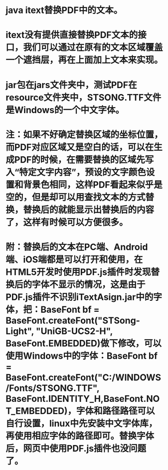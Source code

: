 # java itext替换PDF中的文本。
# itext没有提供直接替换PDF文本的接口，我们可以通过在原有的文本区域覆盖一个遮挡层，再在上面加上文本来实现。
# jar包在jars文件夹中，测试PDF在resource文件夹中，STSONG.TTF文件是Windows的一个中文字体。
# 注：如果不好确定替换区域的坐标位置，而PDF对应区域又是空白的话，可以在生成PDF的时候，在需要替换的区域先写入“特定文字内容”，预设的文字颜色设置和背景色相同，这样PDF看起来似乎是空的，但是却可以用查找文本的方式替换，替换后的就能显示出替换后的内容了，这样有时候可以方便很多。
# 附：替换后的文本在PC端、Android端、iOS端都是可以打开和使用，在HTML5开发时使用PDF.js插件时发现替换后的字体不显示的情况，这是由于PDF.js插件不识别iTextAsign.jar中的字体，把：BaseFont bf = BaseFont.createFont("STSong-Light", "UniGB-UCS2-H", BaseFont.EMBEDDED)做下修改，可以使用Windows中的字体：BaseFont bf = BaseFont.createFont("C:/WINDOWS/Fonts/STSONG.TTF", BaseFont.IDENTITY_H,BaseFont.NOT_EMBEDDED)，字体和路径路径可以自行设置，linux中先安装中文字体库，再使用相应字体的路径即可。替换字体后，网页中使用PDF.js插件也没问题了。
